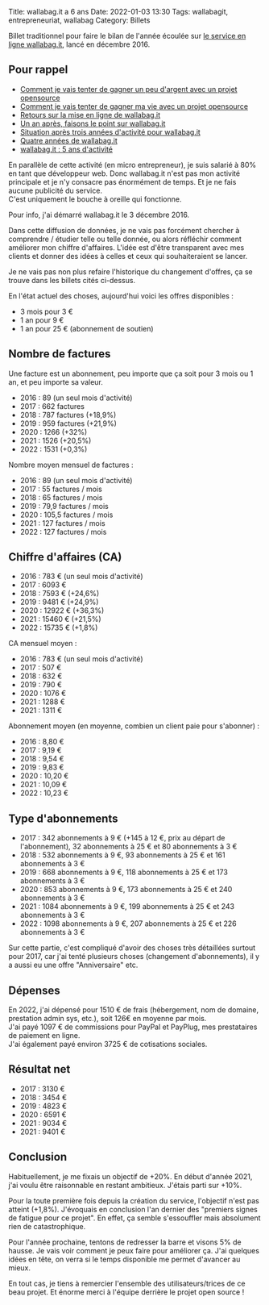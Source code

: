 Title: wallabag.it a 6 ans
Date: 2022-01-03 13:30
Tags: wallabagit, entrepreneuriat, wallabag
Category: Billets

Billet traditionnel pour faire le bilan de l'année écoulée sur [le service en ligne wallabag.it](https://wallabag.it/fr), lancé en décembre 2016. 

## Pour rappel

* [Comment je vais tenter de gagner un peu d'argent avec un projet opensource]({filename}service-wallabag-it.md)
* [Comment je vais tenter de gagner ma vie avec un projet opensource]({filename}comment-je-vais-tenter-de-gagner-ma-vie-avec-un-projet-opensource.md)
* [Retours sur la mise en ligne de wallabag.it]({filename}retours-mise-ligne-wallabagit.md)
* [Un an après, faisons le point sur wallabag.it]({filename}un-an-apres-faisons-le-point-sur-wallabag-it.md)
* [Situation après trois années d'activité pour wallabag.it]({filename}situation-apres-trois-annees-dactivites-pour-wallabag-it.md)
* [Quatre années de wallabag.it]({filename}quatre-annees.md)
* [wallabag.it : 5 ans d'activité]({filename}bilan-5ans.md)

En parallèle de cette activité (en micro entrepreneur), je suis salarié à 80% en tant que développeur web. Donc wallabag.it n'est pas mon activité principale et je n'y consacre pas énormément de temps. Et je ne fais aucune publicité du service.  
C'est uniquement le bouche à oreille qui fonctionne. 

Pour info, j'ai démarré wallabag.it le 3 décembre 2016.

Dans cette diffusion de données, je ne vais pas forcément chercher à comprendre / étudier telle ou telle donnée, ou alors réfléchir comment améliorer mon chiffre d'affaires. L'idée est d'être transparent avec mes clients et donner des idées à celles et ceux qui souhaiteraient se lancer.

Je ne vais pas non plus refaire l'historique du changement d'offres, ça se trouve dans les billets cités ci-dessus.  

En l'état actuel des choses, aujourd'hui voici les offres disponibles :
* 3 mois pour 3 €
* 1 an pour 9 €
* 1 an pour 25 € (abonnement de soutien)

## Nombre de factures

Une facture est un abonnement, peu importe que ça soit pour 3 mois ou 1 an, et peu importe sa valeur.

* 2016 : 89 (un seul mois d'activité)
* 2017 : 662 factures
* 2018 : 787 factures (+18,9%)
* 2019 : 959 factures (+21,9%)
* 2020 : 1266 (+32%)
* 2021 : 1526 (+20,5%)
* 2022 : 1531 (+0,3%)

Nombre moyen mensuel de factures :

* 2016 : 89 (un seul mois d'activité)
* 2017 : 55 factures / mois
* 2018 : 65 factures / mois
* 2019 : 79,9 factures / mois
* 2020 : 105,5 factures / mois
* 2021 : 127 factures / mois
* 2022 : 127 factures / mois

## Chiffre d'affaires (CA)

* 2016 : 783 € (un seul mois d'activité)
* 2017 : 6093 €
* 2018 : 7593 € (+24,6%)
* 2019 : 9481 € (+24,9%)
* 2020 : 12922 € (+36,3%)
* 2021 : 15460 € (+21,5%)
* 2022 : 15735 € (+1,8%)

CA mensuel moyen :

* 2016 : 783 € (un seul mois d'activité)
* 2017 : 507 €
* 2018 : 632 €
* 2019 : 790 €
* 2020 : 1076 €
* 2021 : 1288 €
* 2021 : 1311 €

Abonnement moyen (en moyenne, combien un client paie pour s'abonner) :

* 2016 : 8,80 €
* 2017 : 9,19 €
* 2018 : 9,54 €
* 2019 : 9,83 €
* 2020 : 10,20 €
* 2021 : 10,09 €
* 2022 : 10,23 €

## Type d'abonnements

* 2017 : 342 abonnements à 9 € (+145 à 12 €, prix au départ de l'abonnement), 32 abonnements à 25 € et 80 abonnements à 3 €
* 2018 : 532 abonnements à 9 €, 93 abonnements à 25 € et 161 abonnements à 3 €
* 2019 : 668 abonnements à 9 €, 118 abonnements à 25 € et 173 abonnements à 3 €
* 2020 : 853 abonnements à 9 €, 173 abonnements à 25 € et 240 abonnements à 3 €
* 2021 : 1084 abonnements à 9 €, 199 abonnements à 25 € et 243 abonnements à 3 €
* 2022 : 1098 abonnements à 9 €, 207 abonnements à 25 € et 226 abonnements à 3 €

Sur cette partie, c'est compliqué d'avoir des choses très détaillées surtout pour 2017, car j'ai tenté plusieurs choses (changement d'abonnements), il y a aussi eu une offre "Anniversaire" etc.

## Dépenses

En 2022, j'ai dépensé pour 1510 € de frais (hébergement, nom de domaine, prestation admin sys, etc.), soit 126€ en moyenne par mois.  
J'ai payé 1097 € de commissions pour PayPal et PayPlug, mes prestataires de paiement en ligne.  
J'ai également payé environ 3725 € de cotisations sociales.

## Résultat net

* 2017 : 3130 €
* 2018 : 3454 €
* 2019 : 4823 €
* 2020 : 6591 €
* 2021 : 9034 €
* 2021 : 9401 €

## Conclusion

Habituellement, je me fixais un objectif de +20%. En début d'année 2021, j'ai voulu être raisonnable en restant ambitieux. J'étais parti sur +10%. 

Pour la toute première fois depuis la création du service, l'objectif n'est pas atteint (+1,8%). J'évoquais en conclusion l'an dernier des "premiers signes de fatigue pour ce projet". En effet, ça semble s'essouffler mais absolument rien de catastrophique. 

Pour l'année prochaine, tentons de redresser la barre et visons 5% de hausse. Je vais voir comment je peux faire pour améliorer ça. J'ai quelques idées en tête, on verra si le temps disponible me permet d'avancer au mieux. 

En tout cas, je tiens à remercier l'ensemble des utilisateurs/trices de ce beau projet. Et énorme merci à l'équipe derrière le projet open source !
